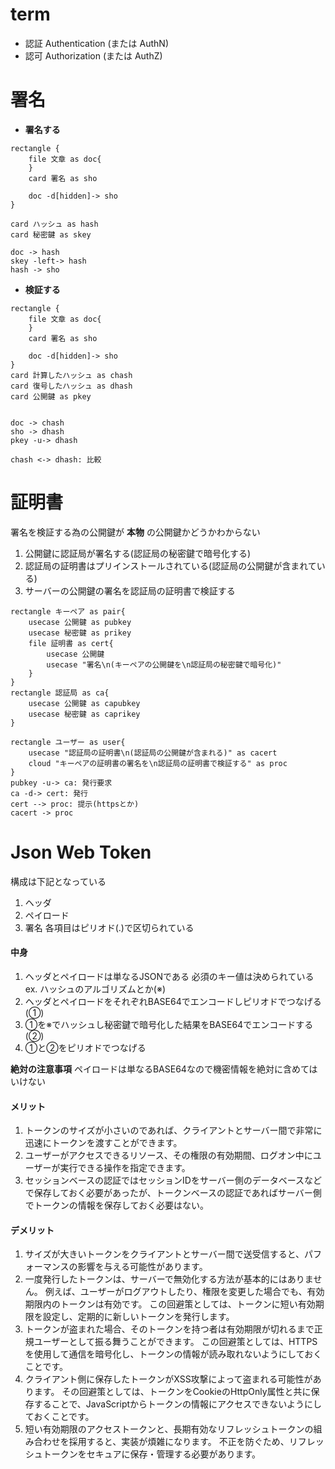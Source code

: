 
# term
- 認証
	Authentication (または AuthN)
- 認可
	Authorization (または AuthZ) 

# 署名
- **署名する**
``` plantuml
rectangle {
	file 文章 as doc{
	}
	card 署名 as sho
	
	doc -d[hidden]-> sho
}

card ハッシュ as hash
card 秘密鍵 as skey

doc -> hash
skey -left-> hash
hash -> sho
```
- **検証する**
``` plantuml
rectangle {
	file 文章 as doc{
	}
	card 署名 as sho
	
	doc -d[hidden]-> sho
}
card 計算したハッシュ as chash
card 復号したハッシュ as dhash
card 公開鍵 as pkey


doc -> chash
sho -> dhash
pkey -u-> dhash

chash <-> dhash: 比較

```

# 証明書
署名を検証する為の公開鍵が **本物** の公開鍵かどうかわからない
1. 公開鍵に認証局が署名する(認証局の秘密鍵で暗号化する)
2. 認証局の証明書はプリインストールされている(認証局の公開鍵が含まれている)
3. サーバーの公開鍵の署名を認証局の証明書で検証する
``` plantuml
rectangle キーペア as pair{
    usecase 公開鍵 as pubkey
    usecase 秘密鍵 as prikey
    file 証明書 as cert{
        usecase 公開鍵
        usecase "署名\n(キーペアの公開鍵を\n認証局の秘密鍵で暗号化)"
    }
}
rectangle 認証局 as ca{
    usecase 公開鍵 as capubkey
    usecase 秘密鍵 as caprikey
}

rectangle ユーザー as user{
    usecase "認証局の証明書\n(認証局の公開鍵が含まれる)" as cacert
    cloud "キーペアの証明書の署名を\n認証局の証明書で検証する" as proc
}
pubkey -u-> ca: 発行要求
ca -d-> cert: 発行
cert --> proc: 提示(httpsとか)
cacert -> proc
```

# Json Web Token
構成は下記となっている
1. ヘッダ
2. ペイロード
3. 署名
各項目はピリオド(.)で区切られている

#### 中身
1. ヘッダとペイロードは単なるJSONである
	必須のキー値は決められている
		ex. ハッシュのアルゴリズムとか(※)
2. ヘッダとペイロードをそれぞれBASE64でエンコードしピリオドでつなげる(①)
3.  ①を※でハッシュし秘密鍵で暗号化した結果をBASE64でエンコードする(②)
4. ①と②をピリオドでつなげる

**絶対の注意事項**
ペイロードは単なるBASE64なので機密情報を絶対に含めてはいけない

#### メリット
1. トークンのサイズが小さいのであれば、クライアントとサーバー間で非常に迅速にトークンを渡すことができます。
2. ユーザーがアクセスできるリソース、その権限の有効期間、ログオン中にユーザーが実行できる操作を指定できます。
3. セッションベースの認証ではセッションIDをサーバー側のデータベースなどで保存しておく必要があったが、トークンベースの認証であればサーバー側でトークンの情報を保存しておく必要はない。

#### デメリット
1. サイズが大きいトークンをクライアントとサーバー間で送受信すると、パフォーマンスの影響を与える可能性があります。
2. 一度発行したトークンは、サーバーで無効化する方法が基本的にはありません。
	例えば、ユーザーがログアウトしたり、権限を変更した場合でも、有効期限内のトークンは有効です。
	この回避策としては、トークンに短い有効期限を設定し、定期的に新しいトークンを発行します。
3. トークンが盗まれた場合、そのトークンを持つ者は有効期限が切れるまで正規ユーザーとして振る舞うことができます。
	この回避策としては、HTTPSを使用して通信を暗号化し、トークンの情報が読み取れないようにしておくことです。
4. クライアント側に保存したトークンがXSS攻撃によって盗まれる可能性があります。
	その回避策としては、トークンをCookieのHttpOnly属性と共に保存することで、JavaScriptからトークンの情報にアクセスできないようにしておくことです。
5. 短い有効期限のアクセストークンと、長期有効なリフレッシュトークンの組み合わせを採用すると、実装が煩雑になります。
	不正を防ぐため、リフレッシュトークンをセキュアに保存・管理する必要があります。

